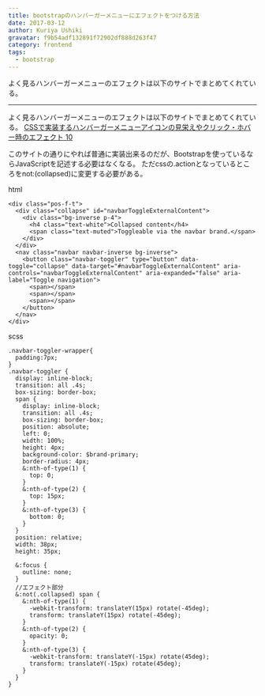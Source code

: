 ```yaml
---
title: bootstrapのハンバーガーメニューにエフェクトをつける方法
date: 2017-03-12
author: Kuriya Ushiki
gravatar: f9b54adf132891f72902df888d263f47
category: frontend
tags:
  - bootstrap
---
```


よく見るハンバーガーメニューのエフェクトは以下のサイトでまとめてくれている。

---

よく見るハンバーガーメニューのエフェクトは以下のサイトでまとめてくれている。
[CSSで実装するハンバーガーメニューアイコンの見栄えやクリック・ホバー時のエフェクト 10](http://www.nxworld.net/tips/10-css-hamburger-menu-icon-design-and-effect.html#)

このサイトの通りにやれば普通に実装出来るのだが、Bootstrapを使っているならJavaScriptを記述する必要はなくなる。
ただcssの.actionとなっているところをnot:(collapsed)に変更する必要がある。

html
```
<div class="pos-f-t">
  <div class="collapse" id="navbarToggleExternalContent">
    <div class="bg-inverse p-4">
      <h4 class="text-white">Collapsed content</h4>
      <span class="text-muted">Toggleable via the navbar brand.</span>
    </div>
  </div>
  <nav class="navbar navbar-inverse bg-inverse">
    <button class="navbar-toggler" type="button" data-toggle="collapse" data-target="#navbarToggleExternalContent" aria-controls="navbarToggleExternalContent" aria-expanded="false" aria-label="Toggle navigation">
      <span></span>
      <span></span>
      <span></span>
    </button>
  </nav>
</div>
```

scss
```
.navbar-toggler-wrapper{
  padding:7px;
}
.navbar-toggler {
  display: inline-block;
  transition: all .4s;
  box-sizing: border-box;
  span {
    display: inline-block;
    transition: all .4s;
    box-sizing: border-box;
    position: absolute;
    left: 0;
    width: 100%;
    height: 4px;
    background-color: $brand-primary;
    border-radius: 4px;
    &:nth-of-type(1) {
      top: 0;
    }
    &:nth-of-type(2) {
      top: 15px;
    }
    &:nth-of-type(3) {
      bottom: 0;
    }
  }
  position: relative;
  width: 38px;
  height: 35px;

  &:focus {
    outline: none;
  }
  //エフェクト部分
  &:not(.collapsed) span {
    &:nth-of-type(1) {
      -webkit-transform: translateY(15px) rotate(-45deg);
      transform: translateY(15px) rotate(-45deg);
    }
    &:nth-of-type(2) {
      opacity: 0;
    }
    &:nth-of-type(3) {
      -webkit-transform: translateY(-15px) rotate(45deg);
      transform: translateY(-15px) rotate(45deg);
    }
  }
}
```



